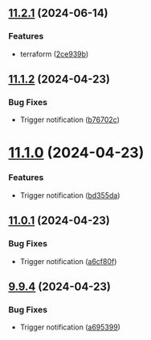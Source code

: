 ## [11.2.1](https://github.com/leandromoreirati/pipeline-test/compare/v11.1.2...v11.2.1) (2024-06-14)


### Features

* terraform ([2ce939b](https://github.com/leandromoreirati/pipeline-test/commit/2ce939baec1eda611812638e19da7069fadf4d28))



## [11.1.2](https://github.com/leandromoreirati/pipeline-test/compare/v11.1.0...v11.1.2) (2024-04-23)


### Bug Fixes

* Trigger notification ([b76702c](https://github.com/leandromoreirati/pipeline-test/commit/b76702cf8e25a9505f4d5e39f5fc89e8b93f0843))



# [11.1.0](https://github.com/leandromoreirati/pipeline-test/compare/v11.0.1...v11.1.0) (2024-04-23)


### Features

* Trigger notification ([bd355da](https://github.com/leandromoreirati/pipeline-test/commit/bd355da7d4f44af3e1a00e727a805767207cf976))



## [11.0.1](https://github.com/leandromoreirati/pipeline-test/compare/v9.9.4...v11.0.1) (2024-04-23)


### Bug Fixes

* Trigger notification ([a6cf80f](https://github.com/leandromoreirati/pipeline-test/commit/a6cf80f54821108cc76311742f6e1f6d472377eb))



## [9.9.4](https://github.com/leandromoreirati/pipeline-test/compare/v9.9.2...v9.9.4) (2024-04-23)


### Bug Fixes

* Trigger notification ([a695399](https://github.com/leandromoreirati/pipeline-test/commit/a69539914a5ce0fbe20ef51cbe0c0df541f0c188))




